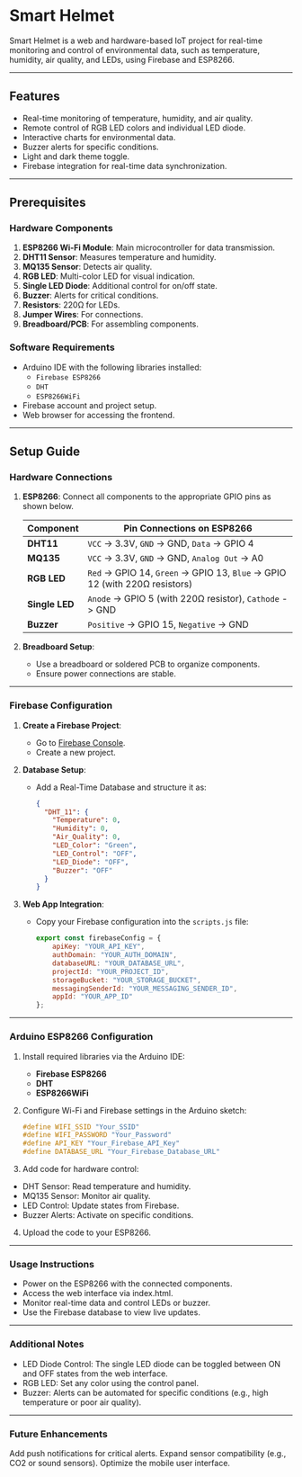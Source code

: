 # Smart Helmet

Smart Helmet is a web and hardware-based IoT project for real-time monitoring and control of environmental data, such as temperature, humidity, air quality, and LEDs, using Firebase and ESP8266.

---

## Features

- Real-time monitoring of temperature, humidity, and air quality.
- Remote control of RGB LED colors and individual LED diode.
- Interactive charts for environmental data.
- Buzzer alerts for specific conditions.
- Light and dark theme toggle.
- Firebase integration for real-time data synchronization.

---

## Prerequisites

### Hardware Components

1. **ESP8266 Wi-Fi Module**: Main microcontroller for data transmission.
2. **DHT11 Sensor**: Measures temperature and humidity.
3. **MQ135 Sensor**: Detects air quality.
4. **RGB LED**: Multi-color LED for visual indication.
5. **Single LED Diode**: Additional control for on/off state.
6. **Buzzer**: Alerts for critical conditions.
7. **Resistors**: 220Ω for LEDs.
8. **Jumper Wires**: For connections.
9. **Breadboard/PCB**: For assembling components.

### Software Requirements

- Arduino IDE with the following libraries installed:
  - `Firebase ESP8266`
  - `DHT`
  - `ESP8266WiFi`
- Firebase account and project setup.
- Web browser for accessing the frontend.

---

## Setup Guide

### Hardware Connections

1. **ESP8266**: Connect all components to the appropriate GPIO pins as shown below.

   | Component       | Pin Connections on ESP8266 |
   |-----------------|----------------------------|
   | **DHT11**       | `VCC` -> 3.3V, `GND` -> GND, `Data` -> GPIO 4 |
   | **MQ135**       | `VCC` -> 3.3V, `GND` -> GND, `Analog Out` -> A0 |
   | **RGB LED**     | `Red` -> GPIO 14, `Green` -> GPIO 13, `Blue` -> GPIO 12 (with 220Ω resistors) |
   | **Single LED**  | `Anode` -> GPIO 5 (with 220Ω resistor), `Cathode` -> GND |
   | **Buzzer**      | `Positive` -> GPIO 15, `Negative` -> GND |

2. **Breadboard Setup**:
   - Use a breadboard or soldered PCB to organize components.
   - Ensure power connections are stable.

---

### Firebase Configuration

1. **Create a Firebase Project**:
   - Go to [Firebase Console](https://console.firebase.google.com/).
   - Create a new project.

2. **Database Setup**:
   - Add a Real-Time Database and structure it as:
     ```json
     {
       "DHT_11": {
         "Temperature": 0,
         "Humidity": 0,
         "Air_Quality": 0,
         "LED_Color": "Green",
         "LED_Control": "OFF",
         "LED_Diode": "OFF",
         "Buzzer": "OFF"
       }
     }
     ```

3. **Web App Integration**:
   - Copy your Firebase configuration into the `scripts.js` file:
     ```javascript
     export const firebaseConfig = {
         apiKey: "YOUR_API_KEY",
         authDomain: "YOUR_AUTH_DOMAIN",
         databaseURL: "YOUR_DATABASE_URL",
         projectId: "YOUR_PROJECT_ID",
         storageBucket: "YOUR_STORAGE_BUCKET",
         messagingSenderId: "YOUR_MESSAGING_SENDER_ID",
         appId: "YOUR_APP_ID"
     };
     ```

---

### Arduino ESP8266 Configuration

1. Install required libraries via the Arduino IDE:
   - **Firebase ESP8266**
   - **DHT**
   - **ESP8266WiFi**

2. Configure Wi-Fi and Firebase settings in the Arduino sketch:
   ```cpp
   #define WIFI_SSID "Your_SSID"
   #define WIFI_PASSWORD "Your_Password"
   #define API_KEY "Your_Firebase_API_Key"
   #define DATABASE_URL "Your_Firebase_Database_URL"
   
3. Add code for hardware control:
- DHT Sensor: Read temperature and humidity.
- MQ135 Sensor: Monitor air quality.
- LED Control: Update states from Firebase.
- Buzzer Alerts: Activate on specific conditions.
  
4. Upload the code to your ESP8266.

---

### Usage Instructions
- Power on the ESP8266 with the connected components.
- Access the web interface via index.html.
- Monitor real-time data and control LEDs or buzzer.
- Use the Firebase database to view live updates.

---

### Additional Notes
- LED Diode Control: The single LED diode can be toggled between ON and OFF states from the web interface.
- RGB LED: Set any color using the control panel.
- Buzzer: Alerts can be automated for specific conditions (e.g., high temperature or poor air quality).

---

### Future Enhancements
Add push notifications for critical alerts.
Expand sensor compatibility (e.g., CO2 or sound sensors).
Optimize the mobile user interface.
